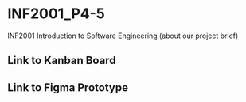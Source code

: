 # INF2001_P4-5
INF2001 Introduction to Software Engineering
(about our project brief)

## Link to Kanban Board

## Link to Figma Prototype


